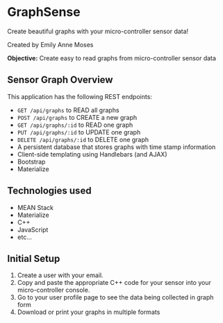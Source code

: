 # GraphSense
Create beautiful graphs with your micro-controller sensor data!

Created by Emily Anne Moses

**Objective:** Create easy to read graphs from micro-controller sensor data

## Sensor Graph Overview
This application has the following REST endpoints:
  * `GET /api/graphs` to READ all graphs
  * `POST /api/graphs` to CREATE a new graph
  * `GET /api/graphs/:id` to READ one graph
  * `PUT /api/graphs/:id` to UPDATE one graph
  * `DELETE /api/graphs/:id` to DELETE one graph
  * A persistent database that stores graphs with time stamp information
  * Client-side templating using Handlebars (and AJAX)
  * Bootstrap
  * Materialize

## Technologies used
  * MEAN Stack
  * Materialize
  * C++
  * JavaScript
  * etc...

## Initial Setup
1. Create a user with your email.
2. Copy and paste the appropriate C++ code for your sensor into your micro-controller console.
3. Go to your user profile page to see the data being collected in graph form
4. Download or print your graphs in multiple formats
